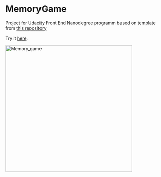 # MemoryGame
Project for Udacity Front End Nanodegree programm based on template from [this repository](https://github.com/udacity/fend-project-memory-game)


Try it [here](https://mashaka.github.io/MemoryGame).


<img src="https://media.giphy.com/media/Lqfkr22DcJnDbEu76k/giphy.gif" width="400px" alt="Memory_game" border="0">

